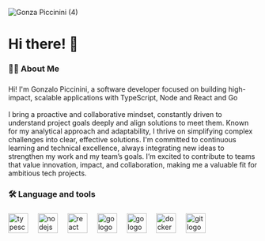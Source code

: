 ![Gonza Piccinini (4)](https://github.com/user-attachments/assets/fca88025-3c49-460d-90eb-70c40c4102f5)
###



<h1 align="left">Hi there! 👋</h1>

###

<h3 align="left">👩‍💻 About Me</h3>

###

<p align="left">Hi! I'm Gonzalo Piccinini, a software developer focused on building high-impact, scalable applications with TypeScript, Node and React and Go<br><br>I bring a proactive and collaborative mindset, constantly driven to understand project goals deeply and align solutions to meet them. Known for my analytical approach and adaptability, I thrive on simplifying complex challenges into clear, effective solutions. I'm committed to continuous learning and technical excellence, always integrating new ideas to strengthen my work and my team’s goals. I’m excited to contribute to teams that value innovation, impact, and collaboration, making me a valuable fit for ambitious tech projects.</p>

###

<h3 align="left">🛠 Language and tools</h3>

###

<div align="left">
  <img src="https://cdn.jsdelivr.net/gh/devicons/devicon/icons/typescript/typescript-original.svg" height="40" alt="typescript logo"  />
  <img width="12" />
  <img src="https://cdn.jsdelivr.net/gh/devicons/devicon/icons/nodejs/nodejs-original.svg" height="40" alt="nodejs logo"  />
  <img width="12" />
  <img src="https://cdn.jsdelivr.net/gh/devicons/devicon/icons/react/react-original.svg" height="40" alt="react logo"  />
  <img width="12" />
  <img src="https://cdn.jsdelivr.net/gh/devicons/devicon/icons/go/go-original.svg" height="40" alt="go logo"  />
  <img width="12" />
  <img src="https://cdn.jsdelivr.net/gh/devicons/devicon/icons/python/python-original.svg" height="40" alt="go logo"  />
  <img width="12" />
  <img src="https://cdn.jsdelivr.net/gh/devicons/devicon/icons/docker/docker-original.svg" height="40" alt="docker logo"  />
  <img width="12" />
  <img src="https://cdn.jsdelivr.net/gh/devicons/devicon/icons/git/git-original.svg" height="40" alt="git logo"  />
</div>

###
